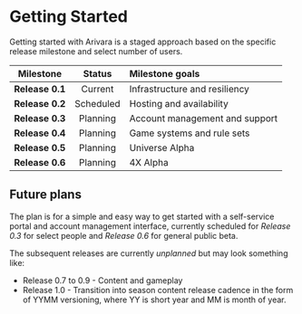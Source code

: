 # Getting Started

Getting started with Arivara is a staged approach based on the specific
release milestone and select number of users.

| Milestone         | Status    | Milestone goals               |
|:-----------------:|:---------:|:------------------------------|
| **Release 0.1**   | Current   | Infrastructure and resiliency |
| **Release 0.2**   | Scheduled | Hosting and availability      |
| **Release 0.3**   | Planning  | Account management and support|
| **Release 0.4**   | Planning  | Game systems and rule sets    |
| **Release 0.5**   | Planning  | Universe Alpha                |
| **Release 0.6**   | Planning  | 4X Alpha                      |



## Future plans

The plan is for a simple and easy way to get started with a self-service
portal and account management interface, currently scheduled for *Release 0.3*
for select people and *Release 0.6* for general public beta.

The subsequent releases are currently *unplanned* but may look something like:

 * Release 0.7 to 0.9 - Content and gameplay
 * Release 1.0 - Transition into season content release cadence in the form of
   YYMM versioning, where YY is short year and MM is month of year.
